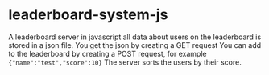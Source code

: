 # leaderboard-system-js
A leaderboard server in javascript
all data about users on the leaderboard is stored in a json file.
You get the json by creating a GET request
You can add to the leaderboard by creating a POST request, for example `{"name":"test","score":10}`
The server sorts the users by their score.